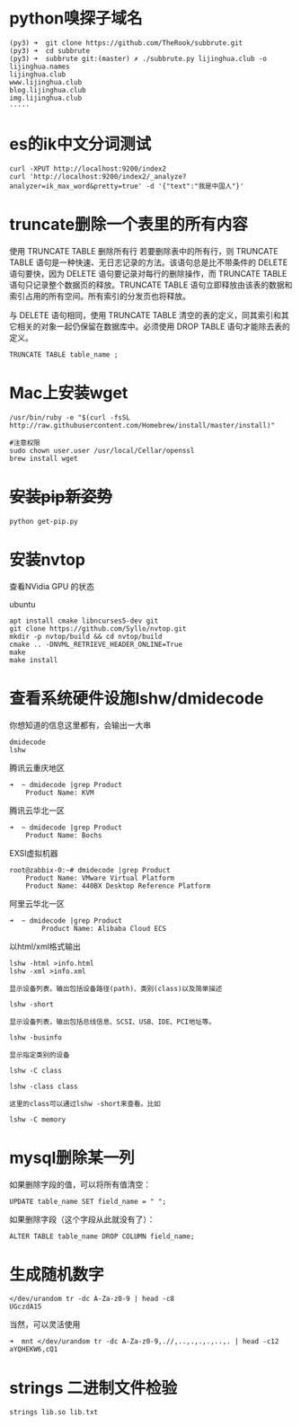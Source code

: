 # python嗅探子域名

```
(py3) ➜  git clone https://github.com/TheRook/subbrute.git
(py3) ➜  cd subbrute
(py3) ➜  subbrute git:(master) ✗ ./subbrute.py lijinghua.club -o lijinghua.names
lijinghua.club
www.lijinghua.club
blog.lijinghua.club
img.lijinghua.club
·····
```



# es的ik中文分词测试

```
curl -XPUT http://localhost:9200/index2
curl 'http://localhost:9200/index2/_analyze?analyzer=ik_max_word&pretty=true' -d '{"text":"我是中国人"}'
```



# truncate删除一个表里的所有内容

使用 TRUNCATE TABLE 删除所有行
若要删除表中的所有行，则 TRUNCATE TABLE 语句是一种快速、无日志记录的方法。该语句总是比不带条件的 DELETE 语句要快，因为 DELETE 语句要记录对每行的删除操作，而 TRUNCATE TABLE 语句只记录整个数据页的释放。TRUNCATE TABLE 语句立即释放由该表的数据和索引占用的所有空间。所有索引的分发页也将释放。

与 DELETE 语句相同，使用 TRUNCATE TABLE 清空的表的定义，同其索引和其它相关的对象一起仍保留在数据库中。必须使用 DROP TABLE 语句才能除去表的定义。

```
TRUNCATE TABLE table_name ;
```

# Mac上安装wget



```
/usr/bin/ruby -e "$(curl -fsSL http://raw.githubusercontent.com/Homebrew/install/master/install)"

#注意权限
sudo chown user.user /usr/local/Cellar/openssl
brew install wget

```

# ~~安装pip新姿势~~

```
python get-pip.py
```



# 安装nvtop

查看NVidia GPU 的状态

ubuntu 

```
apt install cmake libncurses5-dev git
git clone https://github.com/Syllo/nvtop.git
mkdir -p nvtop/build && cd nvtop/build
cmake .. -DNVML_RETRIEVE_HEADER_ONLINE=True
make
make install 
```

# 查看系统硬件设施lshw/dmidecode

你想知道的信息这里都有，会输出一大串

```
dmidecode
lshw
```

腾讯云重庆地区

```
➜  ~ dmidecode |grep Product
	Product Name: KVM
```

腾讯云华北一区

```
➜  ~ dmidecode |grep Product
	Product Name: Bochs
```

EXSI虚拟机器

```
root@zabbix-0:~# dmidecode |grep Product
	Product Name: VMware Virtual Platform
	Product Name: 440BX Desktop Reference Platform
```

阿里云华北一区

```
➜  ~ dmidecode |grep Product
        Product Name: Alibaba Cloud ECS
```

 以html/xml格式输出

```
lshw -html >info.html
lshw -xml >info.xml
```



```
显示设备列表，输出包括设备路径(path)、类别(class)以及简单描述

lshw -short

显示设备列表，输出包括总线信息、SCSI、USB、IDE、PCI地址等。

lshw -businfo

显示指定类别的设备

lshw -C class

lshw -class class

这里的class可以通过lshw -short来查看。比如

lshw -C memory
```



# mysql删除某一列

如果删除字段的值，可以将所有值清空：

```
UPDATE table_name SET field_name = " ";
```

如果删除字段（这个字段从此就没有了）：

```
ALTER TABLE table_name DROP COLUMN field_name;
```



# 生成随机数字

```
</dev/urandom tr -dc A-Za-z0-9 | head -c8
UGczdA15
```

当然，可以灵活使用

```
➜  mnt </dev/urandom tr -dc A-Za-z0-9,.//,..,.,.,.,..,. | head -c12
aYQHEKW6,cQ1
```

# strings 二进制文件检验

```
strings lib.so lib.txt 
```

